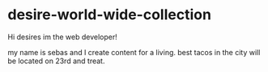 # desire-world-wide-collection

Hi desires im the web developer!

my name is sebas and I create content for a living. best tacos in the city 
will be located on 23rd and treat.
